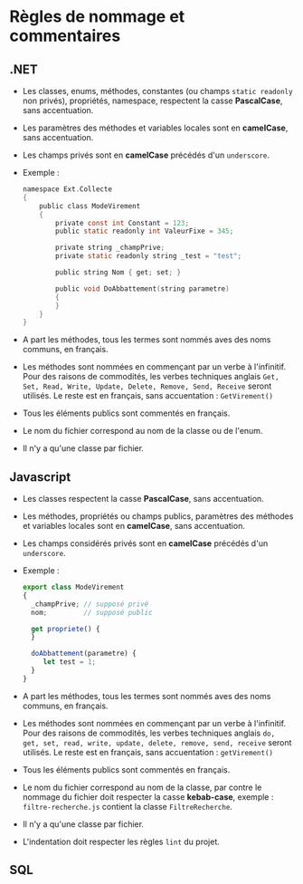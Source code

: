 # Règles de nommage et commentaires

## .NET

- Les classes, enums, méthodes, constantes (ou champs `static readonly` non privés), propriétés, namespace, respectent la casse __PascalCase__, sans accentuation.
- Les paramètres des méthodes et variables locales sont en __camelCase__, sans accentuation.
- Les champs privés sont en __camelCase__ précédés d'un `underscore`.
- Exemple :

  ``` C
  namespace Ext.Collecte
  {
      public class ModeVirement
      {
          private const int Constant = 123;
          public static readonly int ValeurFixe = 345;

          private string _champPrive;
          private static readonly string _test = "test";

          public string Nom { get; set; }

          public void DoAbbattement(string parametre)
          {
          }
      }
  }
  ```

- A part les méthodes, tous les termes sont nommés aves des noms communs, en français.
- Les méthodes sont nommées en commençant par un verbe à l'infinitif. Pour des raisons de commodités, les verbes techniques anglais `Get, Set, Read, Write, Update, Delete, Remove, Send, Receive` seront utilisés. Le reste est en français, sans accuentation :
  `GetVirement()`
- Tous les éléments publics sont commentés en français.
- Le nom du fichier correspond au nom de la classe ou de l'enum.
- Il n'y a qu'une classe par fichier.

## Javascript

- Les classes respectent la casse __PascalCase__, sans accentuation.
- Les méthodes, propriétés ou champs publics, paramètres des méthodes et variables locales sont en __camelCase__, sans accentuation.
- Les champs considérés privés sont en __camelCase__ précédés d'un `underscore`.
- Exemple :

  ``` Javascript
  export class ModeVirement
  {
    _champPrive; // supposé privé
    nom;         // supposé public

    get propriete() {
    }

    doAbbattement(parametre) {
       let test = 1;
    }
  }
  ```

- A part les méthodes, tous les termes sont nommés aves des noms communs, en français.
- Les méthodes sont nommées en commençant par un verbe à l'infinitif. Pour des raisons de commodités, les verbes techniques anglais `do, get, set, read, write, update, delete, remove, send, receive` seront utilisés. Le reste est en français, sans accuentation :
  `getVirement()`
- Tous les éléments publics sont commentés en français.
- Le nom du fichier correspond au nom de la classe, par contre le nommage du fichier doit respecter la casse __kebab-case__, exemple :
  `filtre-recherche.js` contient la classe `FiltreRecherche`.
- Il n'y a qu'une classe par fichier.
- L'indentation doit respecter les règles `lint` du projet.

## SQL
